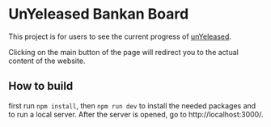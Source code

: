 # UnYeleased Bankan Board

This project is for users to see the current progress of [unYeleased](https://unyeleased.vercel.app).

Clicking on the main button of the page will redirect you to the actual content of the website.

## How to build

first run `npm install`, then `npm run dev` to install the needed packages and to run a local server. After the server is opened, go to http://localhost:3000/.
